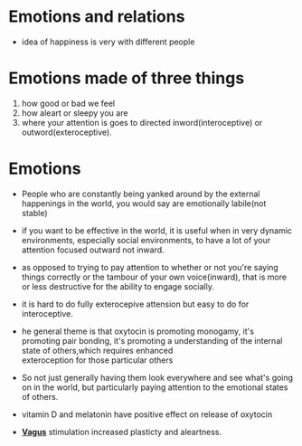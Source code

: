 # Emotions and relations
 
 * idea of happiness is very with different people

# Emotions made of three things
1. how good or bad we feel
2. how aleart or sleepy you are
3. where your attention is goes to directed 
   inword(interoceptive) or outword(exteroceptive).

# Emotions

* People who are constantly being yanked around by the external happenings in the world, you would say are emotionally labile(not stable)

* if you want to be effective in the world, it is useful when in very dynamic environments,
especially social environments, to have a lot of your attention focused outward not inward. 

* as opposed to trying to pay attention to whether or not you're 
  saying things correctly or the tambour of your own voice(inward),
  that is more or less destructive for the ability to engage socially. 

* it is hard to do fully exterocepive attension but easy to do for interoceptive.

* he general theme is that oxytocin is promoting monogamy,
  it's promoting pair bonding, it's promoting a understanding 
  of the internal state of others,which requires enhanced  
  exteroception for those particular others

* So not just generally having them look everywhere
  and see what's going on in the world, but particularly
  paying attention to the emotional states of others.

* vitamin D and melatonin have positive effect on release of oxytocin

* [__Vagus__](https://www.healthline.com/human-body-maps/vagus-nerve) stimulation increased plasticty and aleartness.





